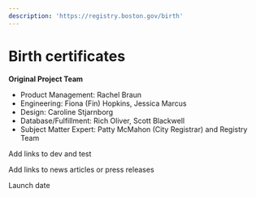 ```yaml
---
description: 'https://registry.boston.gov/birth'
---
```


# Birth certificates

**Original Project Team**

* Product Management: Rachel Braun
* Engineering: Fiona \(Fin\) Hopkins, Jessica Marcus
* Design: Caroline Stjarnborg
* Database/Fulfillment: Rich Oliver, Scott Blackwell
* Subject Matter Expert: Patty McMahon \(City Registrar\) and Registry Team

Add links to dev and test

Add links to news articles or press releases

Launch date

